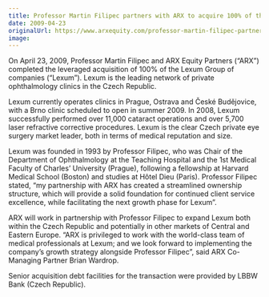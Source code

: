 ```yaml
---
title: Professor Martin Filipec partners with ARX to acquire 100% of the Lexum Group
date: 2009-04-23
originalUrl: https://www.arxequity.com/professor-martin-filipec-partners-with-arx-to-acquire-100-of-the-lexum-group/
image:
---
```


On April 23, 2009, Professor Martin Filipec and ARX Equity Partners (“ARX”) completed the leveraged acquisition of 100% of the Lexum Group of companies (“Lexum”). Lexum is the leading network of private ophthalmology clinics in the Czech Republic.

Lexum currently operates clinics in Prague, Ostrava and České Budějovice, with a Brno clinic scheduled to open in summer 2009. In 2008, Lexum successfully performed over 11,000 cataract operations and over 5,700 laser refractive corrective procedures. Lexum is the clear Czech private eye surgery market leader, both in terms of medical reputation and size.

Lexum was founded in 1993 by Professor Filipec, who was Chair of the Department of Ophthalmology at the Teaching Hospital and the 1st Medical Faculty of Charles’ University (Prague), following a fellowship at Harvard Medical School (Boston) and studies at Hôtel Dieu (Paris). Professor Filipec stated, “my partnership with ARX has created a streamlined ownership structure, which will provide a solid foundation for continued client service excellence, while facilitating the next growth phase for Lexum”.

ARX will work in partnership with Professor Filipec to expand Lexum both within the Czech Republic and potentially in other markets of Central and Eastern Europe. “ARX is privileged to work with the world-class team of medical professionals at Lexum; and we look forward to implementing the company’s growth strategy alongside Professor Filipec”, said ARX Co-Managing Partner Brian Wardrop.

Senior acquisition debt facilities for the transaction were provided by LBBW Bank (Czech Republic).
